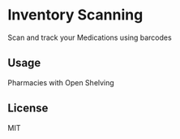 # Inventory Scanning

Scan and track your Medications using barcodes


## Usage

Pharmacies with Open Shelving


## License

MIT